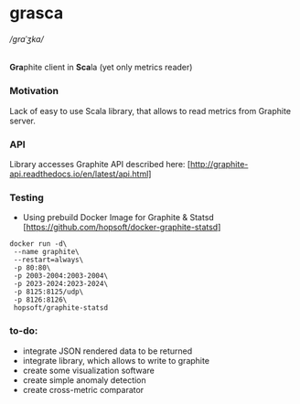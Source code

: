 # grasca 
###### */ɡraˈʒka/*

**Gra**phite client in **Sca**la (yet only metrics reader) 

### Motivation
Lack of easy to use Scala library, that allows to read metrics from Graphite server.
 
### API
Library accesses Graphite API described here: [http://graphite-api.readthedocs.io/en/latest/api.html]
### Testing

* Using prebuild Docker Image for Graphite & Statsd [https://github.com/hopsoft/docker-graphite-statsd]
```
docker run -d\
 --name graphite\
 --restart=always\
 -p 80:80\
 -p 2003-2004:2003-2004\
 -p 2023-2024:2023-2024\
 -p 8125:8125/udp\
 -p 8126:8126\
 hopsoft/graphite-statsd
```

### to-do:
* integrate JSON rendered data to be returned 
* integrate library, which allows to write to graphite
* create some visualization software
* create simple anomaly detection
* create cross-metric comparator
